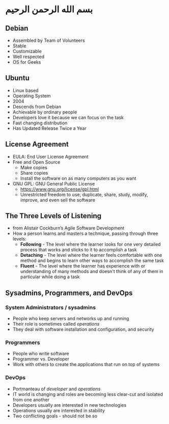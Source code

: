 # بسم الله الرحمن الرحيم

## Debian

- Assembled by Team of Volunteers
- Stable
- Customizable
- Well respected
- OS for Geeks

## Ubuntu

- Linux based
- Operating System
- 2004
- Descends from Debian
- Achievable by ordinary people
- Developers love it because we can focus on the task
- Fast changing distribution
- Has Updated Release Twice a Year

## License Agreement

- EULA: End User License Agreement
- Free and Open Source
  - Make copies
  - Share copies
  - Install the software on as many computers as you want
- GNU GPL: GNU General Public License
  - <https://www.gnu.org/license/gpl.html>
  - Unrestricted freedom to use, duplicate, share, study, modify, improve, and even sell the software

## The Three Levels of Listening

- from Alistair Cockburn’s Agile Software Development
- How a person learns and masters a technique, passing through three levels:
  - **Following** - The level where the learner looks for one very detailed process that works and sticks to it to accomplish a task
  - **Detaching** - The level where the learner feels comfortable with one method and begins to learn other ways to accomplish the same task
  - **Fluent** - The level where the learner has experience with or understanding of many methods and doesn't think of any of them in particular while doing a task

## Sysadmins, Programmers, and DevOps

### System Administrators / sysadmins

- People who keep servers and networks up and running
- Their role is sometimes called *operations*
- They deal with software installation and configuration, and security

### Programmers

- People who write software
- Programmer vs. Developer
- Work with others to create the applications that run on top of systems

### DevOps

- Portmanteau of *developer* and *operations*
- IT world is changing and roles are becoming less clear-cut and isolated from one another
- Developers usually are interested in new technologies
- Operations usually are interested in stability
- Two conflicting goals - should not be so
